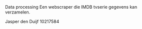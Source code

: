 Data processing
Een webscraper die IMDB tvserie gegevens kan verzamelen.

Jasper den Duijf 10217584
